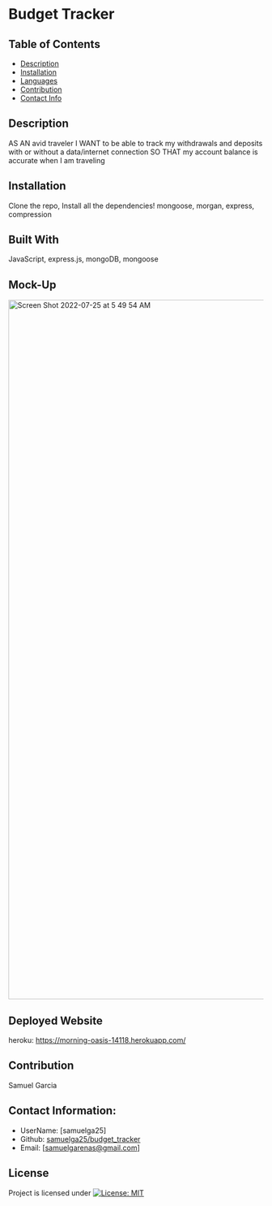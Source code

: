 # Budget Tracker

  ## Table of Contents
  - [Description](#description)
  - [Installation](#installation)
  - [Languages](#languages)
  - [Contribution](#contribution)
  - [Contact Info](#contact-info)

  ## Description
  AS AN avid traveler I WANT to be able to track my withdrawals and deposits with or without a data/internet connection SO THAT my account balance is accurate when I am traveling
  ## Installation
  Clone the repo, Install all the dependencies! mongoose, morgan, express, compression
  ## Built With
  JavaScript, express.js, mongoDB, mongoose

  ## Mock-Up 
  <img width="1378" alt="Screen Shot 2022-07-25 at 5 49 54 AM" src="https://user-images.githubusercontent.com/100814742/180749466-5f46e680-078e-4eb2-9412-5a754b197471.png">


  ## Deployed Website
  heroku:
  https://morning-oasis-14118.herokuapp.com/

 

  
  ## Contribution 
  Samuel Garcia

  ## Contact Information:
  - UserName: [samuelga25]
  - Github: [samuelga25/budget_tracker](https://github.com/samuelga25/budget_tracker)
  - Email: [samuelgarenas@gmail.com]

  ## License
  Project is licensed under
  [![License: MIT](https://img.shields.io/badge/License-MIT-yellow.svg)](https://opensource.org/licenses/MIT)

